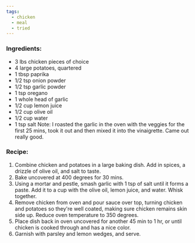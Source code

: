 ```yaml
---
tags:
  - chicken
  - meal
  - tried
---
```

### Ingredients:
- 3 lbs chicken pieces of choice
- 4 large potatoes, quartered
- 1 tbsp paprika
- 1/2 tsp onion powder
- 1/2 tsp garlic powder
- 1 tsp oregano
- 1 whole head of garlic
- 1/2 cup lemon juice
- 1/2 cup olive oil
- 1/2 cup water
- 1 tsp salt
Note: I roasted the garlic in the oven with the veggies for the first 25 mins, took it out and then mixed it into the vinaigrette. Came out really good. 
### Recipe:
1. Combine chicken and potatoes in a large baking dish. Add in spices, a drizzle of olive oil, and salt to taste. 
2. Bake uncovered at 400 degrees for 30 mins. 
3. Using a mortar and pestle, smash garlic with 1 tsp of salt until it forms a paste. Add it to a cup with the olive oil, lemon juice, and water. Whisk together. 
4. Remove chicken from oven and pour sauce over top, turning chicken and potatoes so they're well coated, making sure chicken remains skin side up. Reduce oven temperature to 350 degrees. 
5. Place dish back in oven uncovered for another 45 min to 1 hr, or until chicken is cooked through and has a nice color. 
6. Garnish with parsley and lemon wedges, and serve. 